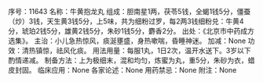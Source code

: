 序号：11643
名称：牛黄抱龙丸
组成：胆南星1两，茯苓5钱，全蝎1钱5分，僵蚕（炒）3钱，天生黄3钱5分，上5味，共为细粉过罗，每2两3钱细粉兑：牛黄4分，琥珀2钱5分，雄黄2钱5分，朱砂1钱5分，麝香2分。
出处：《北京市中药成方选集》。
主治：小儿急热惊风，痰涎壅盛，身热嗽喘，昏睡神迷。
加减：None
功效：清热镇惊，祛风化痰。
用法用量：每服1丸，1日2次，温开水送下。3岁以下酌情递减。
制备方法：上为极细末，混和均匀，炼蜜为丸，重5分，朱砂为衣，蜡皮封固。
临床应用：None
各家论述：None
用药禁忌：None
附注：None
